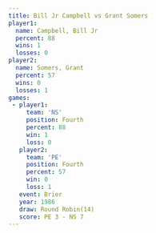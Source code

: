 ```yaml
---
title: Bill Jr Campbell vs Grant Somers
player1:                 
  name: Campbell, Bill Jr
  percent: 88            
  wins: 1                
  losses: 0              
player2:                 
  name: Somers, Grant    
  percent: 57            
  wins: 0                
  losses: 1              
games:
 - player1:          
     team: 'NS'      
     position: Fourth
     percent: 88     
     win: 1          
     loss: 0         
   player2:          
     team: 'PE'      
     position: Fourth
     percent: 57     
     win: 0          
     loss: 1         
   event: Brier         
   year: 1986           
   draw: Round Robin(14)
   score: PE 3 - NS 7   
---
```

